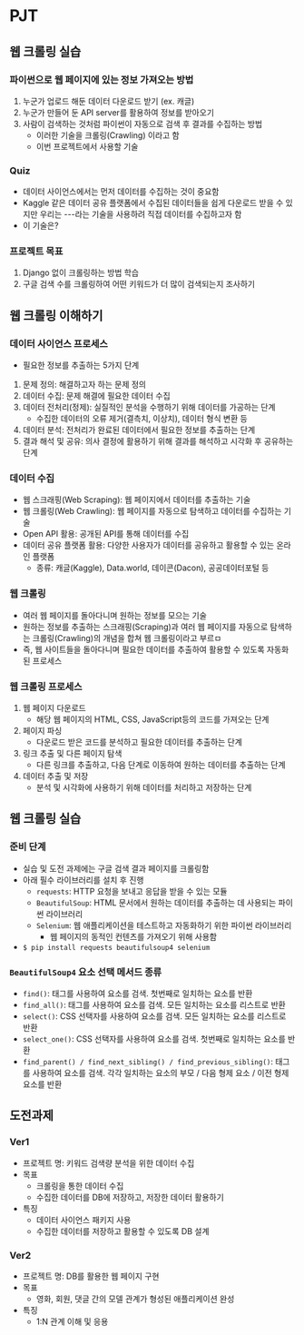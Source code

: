 # PJT
## 웹 크롤링 실습
### 파이썬으로 웹 페이지에 있는 정보 가져오는 방법
1. 누군가 업로드 해둔 데이터 다운로드 받기 (ex. 캐글)
2. 누군가 만들어 둔 API server를 활용하여 정보를 받아오기
3. 사람이 검색하는 것처럼 파이썬이 자동으로 검색 후 결과를 수집하는 방법
    - 이러한 기술을 크롤링(Crawling) 이라고 함
    - 이번 프로젝트에서 사용할 기술

### Quiz
- 데이터 사이언스에서는 먼저 데이터를 수집하는 것이 중요함
- Kaggle 같은 데이터 공유 플랫폼에서 수집된 데이터들을 쉽게 다운로드 받을 수 있지만 우리는 ---라는 기술을 사용하려 직접 데이터를 수집하고자 함
- 이 기술은?

### 프로젝트 목표
1. Django 없이 크롤링하는 방법 학습
2. 구글 검색 수를 크롤링하여 어떤 키워드가 더 많이 검색되는지 조사하기

## 웹 크롤링 이해하기
### 데이터 사이언스 프로세스
- 필요한 정보를 추출하는 5가지 단계
1. 문제 정의: 해결하고자 하는 문제 정의
2. 데이터 수집: 문제 해결에 필요한 데이터 수집
3. 데이터 전처리(정제): 실질적인 분석을 수행하기 위해 데이터를 가공하는 단계
    - 수집한 데이터의 오류 제거(결측치, 이상치), 데이터 형식 변환 등
4. 데이터 분석: 전처리가 완료된 데이터에서 필요한 정보를 추출하는 단계
5. 결과 해석 및 공유: 의사 결정에 활용하기 위해 결과를 해석하고 시각화 후 공유하는 단계

### 데이터 수집
- 웹 스크래핑(Web Scraping): 웹 페이지에서 데이터를 추출하는 기술
- 웹 크롤링(Web Crawling): 웹 페이지를 자동으로 탐색하고 데이터를 수집하는 기술
- Open API 활용: 공개된 API를 통해 데이터를 수집
- 데이터 공유 플랫폼 활용: 다양한 사용자가 데이터를 공유하고 활용할 수 있는 온라인 플랫폼
    - 종류: 캐글(Kaggle), Data.world, 데이콘(Dacon), 공공데이터포털 등

### 웹 크롤링
- 여러 웹 페이지를 돌아다니며 원하는 정보를 모으는 기술
- 원하는 정보를 추출하는 스크래핑(Scraping)과 여러 웹 페이지를 자동으로 탐색하는 크롤링(Crawling)의 개념을 합쳐 웹 크롤링이라고 부르ㅁ
- 즉, 웹 사이트들을 돌아다니며 필요한 데이터를 추출하여 활용할 수 있도록 자동화된 프로세스

### 웹 크롤링 프로세스
1. 웹 페이지 다운로드
    - 해당 웹 페이지의 HTML, CSS, JavaScript등의 코드를 가져오는 단계
2. 페이지 파싱
    - 다운로드 받은 코드를 분석하고 필요한 데이터를 추출하는 단계
3. 링크 추출 및 다른 페이지 탐색
    - 다른 링크를 추출하고, 다음 단계로 이동하여 원하는 데이터를 추출하는 단계
4. 데이터 추출 및 저장
    - 분석 및 시각화에 사용하기 위해 데이터를 처리하고 저장하는 단계

## 웹 크롤링 실습
### 준비 단계
- 실습 및 도전 과제에는 구글 검색 결과 페이지를 크롤링함
- 아래 필수 라이브러리를 설치 후 진행
    - `requests`: HTTP 요청을 보내고 응답을 받을 수 있는 모듈
    - `BeautifulSoup`: HTML 문서에서 원하는 데이터를 추출하는 데 사용되는 파이썬 라이브러리
    - `Selenium`: 웹 애플리케이션을 테스트하고 자동화하기 위한 파이썬 라이브러리
        - 웹 페이지의 동적인 컨텐츠를 가져오기 위해 사용함
- `$ pip install requests beautifulsoup4 selenium`

### `BeautifulSoup4` 요소 선택 메서드 종류
- `find()`: 태그를 사용하여 요소를 검색. 첫번째로 일치하는 요소를 반환
- `find_all()`: 태그를 사용하여 요소를 검색. 모든 일치하는 요소를 리스트로 반환
- `select()`: CSS 선택자를 사용하여 요소를 검색. 모든 일치하는 요소를 리스트로 반환
- `select_one()`: CSS 선택자를 사용하여 요소를 검색. 첫번째로 일치하는 요소를 반환
- `find_parent() / find_next_sibling() / find_previous_sibling()`: 태그를 사용하여 요소를 검색. 각각 일치하는 요소의 부모 / 다음 형제 요소 / 이전 형제 요소를 반환

## 도전과제
### Ver1
- 프로젝트 명: 키워드 검색량 분석을 위한 데이터 수집
- 목표
    - 크롤링을 통한 데이터 수집
    - 수집한 데이터를 DB에 저장하고, 저장한 데이터 활용하기
- 특징
    - 데이터 사이언스 패키지 사용
    - 수집한 데이터를 저장하고 활용할 수 있도록 DB 설계

### Ver2
- 프로젝트 명: DB를 활용한 웹 페이지 구현
- 목표
    - 영화, 회원, 댓글 간의 모델 관계가 형성된 애플리케이션 완성
- 특징
    - 1:N 관계 이해 및 응용